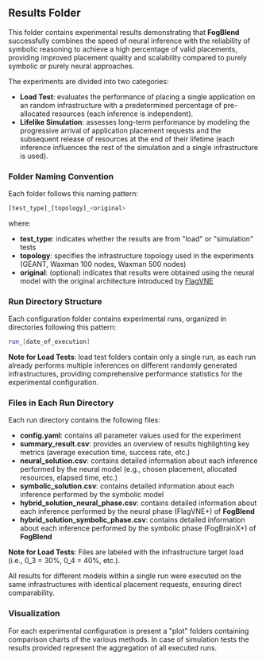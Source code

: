 ## Results Folder

This folder contains experimental results demonstrating that **FogBlend** successfully combines the speed of neural inference with the reliability of symbolic reasoning to achieve a high percentage of valid placements, providing improved placement quality and scalability compared to purely symbolic or purely neural approaches.

The experiments are divided into two categories:

- **Load Test**: evaluates the performance of placing a single application on an random infrastructure with a predetermined percentage of pre-allocated resources (each inference is independent).
- **Lifelike Simulation**: assesses long-term performance by modeling the progressive arrival of application placement requests and the subsequent release of resources at the end of their lifetime (each inference influences the rest of the simulation and a single infrastructure is used).

### Folder Naming Convention

Each folder follows this naming pattern:
```bash
[test_type]_[topology]_<original>
```

where:

- **test_type**: indicates whether the results are from "load" or "simulation" tests
- **topology**: specifies the infrastructure topology used in the experiments (GÉANT, Waxman 100 nodes, Waxman 500 nodes)
- **original**: (optional) indicates that results were obtained using the neural model with the original architecture introduced by [FlagVNE](https://github.com/GeminiLight/flag-vne)

### Run Directory Structure

Each configuration folder contains experimental runs, organized in directories following this pattern:
```bash
run_[date_of_execution]
```
**Note for Load Tests**: load test folders contain only a single run, as each run already performs multiple inferences on different randomly generated infrastructures, providing comprehensive performance statistics for the experimental configuration.

### Files in Each Run Directory

Each run directory contains the following files:

- **config.yaml**: contains all parameter values used for the experiment
- **summary_result.csv**: provides an overview of results highlighting key metrics (average execution time, success rate, etc.)
- **neural_solution.csv**: contains detailed information about each inference performed by the neural model (e.g., chosen placement, allocated resources, elapsed time, etc.)
- **symbolic_solution.csv**: contains detailed information about each inference performed by the symbolic model
- **hybrid_solution_neural_phase.csv**: contains detailed information about each inference performed by the neural phase (FlagVNE+) of **FogBlend**
- **hybrid_solution_symbolic_phase.csv**: contains detailed information about each inference performed by the symbolic phase (FogBrainX+) of **FogBlend**

**Note for Load Tests**: Files are labeled with the infrastructure target load (i.e., 0_3 = 30%, 0_4 = 40%, etc.).

All results for different models within a single run were executed on the same infrastructures with identical placement requests, ensuring direct comparability.

### Visualization

For each experimental configuration is present a "plot" folders containing comparison charts of the various methods. In case of simulation tests the results provided represent the aggregation of all executed runs.